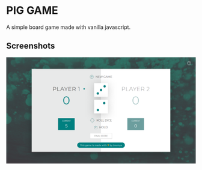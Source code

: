 # PIG GAME

A simple board game made with vanilla javascript.

## Screenshots

<img src="sc.png" width="600px">
